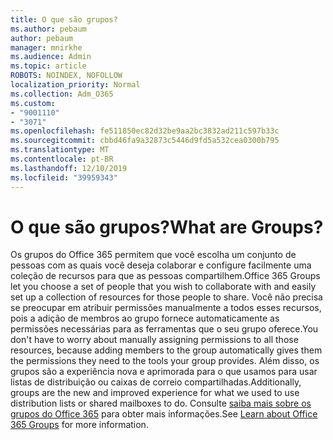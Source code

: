 ```yaml
---
title: O que são grupos?
ms.author: pebaum
author: pebaum
manager: mnirkhe
ms.audience: Admin
ms.topic: article
ROBOTS: NOINDEX, NOFOLLOW
localization_priority: Normal
ms.collection: Adm_O365
ms.custom:
- "9001110"
- "3071"
ms.openlocfilehash: fe511850ec82d32be9aa2bc3832ad211c597b33c
ms.sourcegitcommit: cbbd46fa9a32873c5446d9fd5a532cea0300b795
ms.translationtype: MT
ms.contentlocale: pt-BR
ms.lasthandoff: 12/10/2019
ms.locfileid: "39959343"
---
```

# <a name="what-are-groups"></a><span data-ttu-id="72391-102">O que são grupos?</span><span class="sxs-lookup"><span data-stu-id="72391-102">What are Groups?</span></span>

<span data-ttu-id="72391-103">Os grupos do Office 365 permitem que você escolha um conjunto de pessoas com as quais você deseja colaborar e configure facilmente uma coleção de recursos para que as pessoas compartilhem.</span><span class="sxs-lookup"><span data-stu-id="72391-103">Office 365 Groups let you choose a set of people that you wish to collaborate with and easily set up a collection of resources for those people to share.</span></span> <span data-ttu-id="72391-104">Você não precisa se preocupar em atribuir permissões manualmente a todos esses recursos, pois a adição de membros ao grupo fornece automaticamente as permissões necessárias para as ferramentas que o seu grupo oferece.</span><span class="sxs-lookup"><span data-stu-id="72391-104">You don't have to worry about manually assigning permissions to all those resources, because adding members to the group automatically gives them the permissions they need to the tools your group provides.</span></span> <span data-ttu-id="72391-105">Além disso, os grupos são a experiência nova e aprimorada para o que usamos para usar listas de distribuição ou caixas de correio compartilhadas.</span><span class="sxs-lookup"><span data-stu-id="72391-105">Additionally, groups are the new and improved experience for what we used to use distribution lists or shared mailboxes to do.</span></span>  <span data-ttu-id="72391-106">Consulte [saiba mais sobre os grupos do Office 365](https://support.office.com/article/b565caa1-5c40-40ef-9915-60fdb2d97fa2) para obter mais informações.</span><span class="sxs-lookup"><span data-stu-id="72391-106">See [Learn about Office 365 Groups](https://support.office.com/article/b565caa1-5c40-40ef-9915-60fdb2d97fa2) for more information.</span></span> 